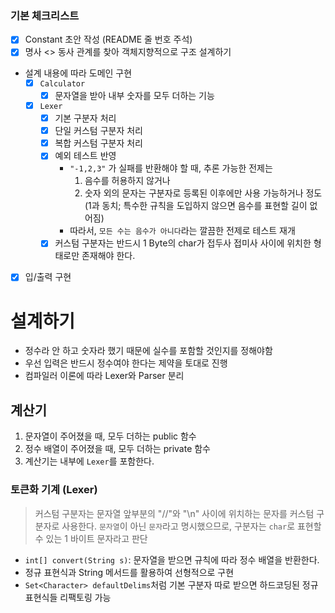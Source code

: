 ### 기본 체크리스트

- [x] Constant 초안 작성 (README 줄 번호 주석)
- [x] 명사 <> 동사 관계를 찾아 객체지향적으로 구조 설계하기
- 설계 내용에 따라 도메인 구현
  - [x] `Calculator`
    - [x] 문자열을 받아 내부 숫자를 모두 더하는 기능
  - [x] `Lexer`
    - [x] 기본 구분자 처리
    - [x] 단일 커스텀 구분자 처리
    - [x] 복합 커스텀 구분자 처리
    - [x] 예외 테스트 반영
      - `"-1,2,3"` 가 실패를 반환해야 할 때, 추론 가능한 전제는
        1.  음수를 허용하지 않거나
        2.  숫자 외의 문자는 구분자로 등록된 이후에만 사용 가능하거나 정도
            (1과 동치; 특수한 규칙을 도입하지 않으면 음수를 표현할 길이 없어짐)
      - 따라서, `모든 수는 음수가 아니다`라는 깔끔한 전제로 테스트 재개
    - [x] 커스텀 구분자는 반드시 1 Byte의 char가 접두사 접미사 사이에 위치한 형태로만 존재해야 한다.
- [x] 입/출력 구현

# 설계하기

- 정수라 안 하고 숫자라 했기 때문에 실수를 포함할 것인지를 정해야함
- 우선 입력은 반드시 정수여야 한다는 제약을 토대로 진행
- 컴파일러 이론에 따라 Lexer와 Parser 분리

## 계산기

1. 문자열이 주어졌을 때, 모두 더하는 public 함수
2. 정수 배열이 주어졌을 때, 모두 더하는 private 함수
3. 계산기는 내부에 `Lexer`를 포함한다.

### 토큰화 기계 (Lexer)

> 커스텀 구분자는 문자열 앞부분의 "//"와 "\n" 사이에 위치하는 문자를 커스텀 구분자로 사용한다.
> `문자열`이 아닌 `문자`라고 명시했으므로, 구분자는 `char`로 표현할 수 있는 1 바이트 문자라고 판단

- `int[] convert(String s)`: 문자열을 받으면 규칙에 따라 정수 배열을 반환한다.
- 정규 표현식과 String 메서드를 활용하여 선형적으로 구현
- `Set<Character> defaultDelims`처럼 기본 구분자 따로 받으면 하드코딩된 정규표현식들 리팩토링 가능
